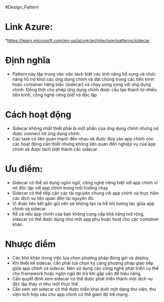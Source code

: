 #Design_Pattern 

# Link Azure:
*https://learn.microsoft.com/en-us/azure/architecture/patterns/sidecar

# Định nghĩa
- Pattern này tập trung vào việc tách biệt các tính năng bổ sung và chức năng hỗ trợ  khỏi các ứng dụng chính và đặt chúng trong các tiến trình hoặc container riêng biệc (sidecar) và chạy song song với ứng dụng chính. Đồng thời cho phép ứng dụng chính được cấu tạo thành từ nhiều tiến trình, công nghệ riêng biệt và độc lập

# Cách hoạt động
- Sidecar không nhất thiết phải là một phần của ứng dụng chính nhưng nó được connect tới ứng dụng chính.
- Các task có liên quan mạnh đến nhau sẽ được đưa vào app chính còn các hoạt động cần thiết nhưng không liên quan đến nghiệp vụ của app chính sẽ được tách biệt thành các sidecar

# Ưu điểm:
- Sidecar có thể sử dụng ngôn ngữ, công nghệ riêng biệt với app chính vì nó độc lập với app chính trong môi trường chạy
- Sidecar có thể tiếp cận các tài nguyên chung với app chính và thực hiện các dịch vụ liên quan đến tài nguyên đó.
- Vì được liên kết gần gũi nên sẽ không tạo ra trễ khi tương tác giữa app chính và sidecar
- Kể cả nếu app chính của bạn không cung cấp khả năng mở rộng, sidecar có thể được dùng như một app phụ hoặc host cho các container khác.

# Nhược điểm
- Các khó khăn trong việc lựa chọn phương pháp đóng gói và deploy.
- Khi thiết kế sidecar, cần phải lựa chọn kỹ càng phương pháp giao tiếp giữa app chính và sidecar. Nên sử dụng các công nghệ phát triển cụ thể cho framework hoặc ngôn ngữ đó trừ khi gặp vấn đề hiệu năng.
- Cần quyết định xem sidecar có thể được phát triển thành một dịch vụ độc lập thay vì như một thực thể
- Cần xem xét sidecar có thể được triển khai dưới một dạng thư viện, thư viện tích hợp sâu cho app chính có thể giảm độ trễ mạng.
